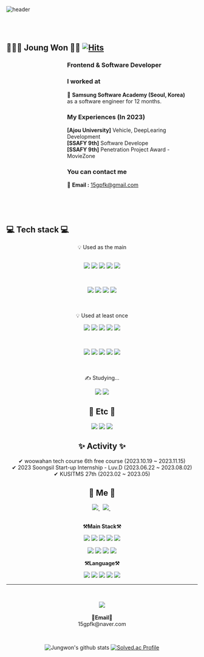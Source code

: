 ![header](https://capsule-render.vercel.app/api?type=waving&color=8adbdc&height=190&section=header&text=JoungWon's%20GitHub&desc=Welcome!&fontSize=60&descAlignY=97&descAlign=49&fontColor=626263)
<br>
<br>
<br>
<br>


## 👨🏻‍💻 Joung Won 👋🏻 [![Hits](https://hits.seeyoufarm.com/api/count/incr/badge.svg?url=https%3A%2F%2Fgithub.com%2FMinseoShindor&count_bg=%23FFD19F&title_bg=%23C44646&icon=dev-dot-to.svg&icon_color=%23E7E7E7&title=Welcome&edge_flat=true)](https://hits.seeyoufarm.com)

<dl><dd><dl><dd><dl><dd><dl><dd>

### Frontend & Software Developer

### I worked at 
💼 **Samsung Software Academy (Seoul, Korea)**
 <br>as a software engineer for 12 months.
 <br>

### My Experiences (In 2023)
 **[Ajou University]** Vehicle, DeepLearing Development<br>
         **[SSAFY 9th]** Software Develope<br>
         **[SSAFY 9th]** Penetration Project Award - MovieZone<br>

### You can contact me
📧 **Email :**  15gpfk@gmail.com

<br>
<br>
<br>
</dd></dl></dd></dl></dd></dl></dd></dl>


<h2>💻 Tech stack 💻</h2>

<div align="center">
  <div  align="center"> 💡 Used as the main</div>

  <br />
  <p display="inline-block">
  <img src="https://img.shields.io/badge/React-61DAFB?style=for-the-badge&&logo=React&logoColor=white"/>
  <img src="https://img.shields.io/badge/Next.js-000000?style=for-the-badge&&logo=Next.js&logoColor=white"/>
  <img src="https://img.shields.io/badge/Recoil-0075EB?style=for-the-badge&&logo=Recoil&logoColor=white"/>
  <img src="https://img.shields.io/badge/Redux-764ABC?style=for-the-badge&logo=redux&logoColor=white">
  <img src="https://img.shields.io/badge/Vite-646CFF?style=for-the-badge&&logo=Vite&logoColor=white"/>
  </p>
  <br />
  <p display="inline-block">
  <img src="https://img.shields.io/badge/Vue-4FC08D?style=for-the-badge&logo=Vue.js&logoColor=white">
  <img src="https://img.shields.io/badge/Matter.js-4B5562?style=for-the-badge&logo=Matter.js&logoColor=white">
  <img src="https://img.shields.io/badge/styled components-DB7093?style=for-the-badge&logo=styledcomponents&logoColor=white">
  <img src="https://img.shields.io/badge/axios-5A29E4?style=for-the-badge&logo=axios&logoColor=white">
  </p>
  <br />
  <br />
  <div align="center"> 💡 Used at least once</div>
  <p display="inline-block">
  <img src="https://img.shields.io/badge/Java-007396?style=for-the-badge&logo=Java&logoColor=white"/>
  <img src="https://img.shields.io/badge/Python-3776AB?style=for-the-badge&logo=Python&logoColor=white"/>
  <img src="https://img.shields.io/badge/C-A8B9CC?style=for-the-badge&logo=C&logoColor=white"/>
  <img src="https://img.shields.io/badge/C%2B%2B-00599C?style=for-the-badge&logo=C%2B%2B&logoColor=white"/>
  <img src="https://img.shields.io/badge/MobX-FF9955?style=for-the-badge&logo=MobX&logoColor=white"/>
  </p>
  <br />
  <p display="inline-block">
  <img src="https://img.shields.io/badge/Java-007396?style=for-the-badge&logo=Java&logoColor=white"/>
  <img src="https://img.shields.io/badge/Python-3776AB?style=for-the-badge&logo=Python&logoColor=white"/>
  <img src="https://img.shields.io/badge/C-A8B9CC?style=for-the-badge&logo=C&logoColor=white"/>
  <img src="https://img.shields.io/badge/C%2B%2B-00599C?style=for-the-badge&logo=C%2B%2B&logoColor=white"/>
  <img src="https://img.shields.io/badge/MobX-FF9955?style=for-the-badge&logo=MobX&logoColor=white"/>
  </p>
  <br />
  <br />
  <div align="center"> ✍ Studying... </div>
  <p display="inline-block">
  <img src="https://img.shields.io/badge/Dart-0175C2?style=for-the-badge&logo=Dart&logoColor=white"/>
  <img src="https://img.shields.io/badge/Flutter-02569B?style=for-the-badge&logo=Flutter&logoColor=white"/>
  </p>
</div>

<h2 align="center"> 🔌 Etc 🔌 </h2>

<p align="center" display="inline-block">
  <img src="https://img.shields.io/badge/Figma-F24E1E?style=for-the-badge&logo=Figma&logoColor=white"/>
  <img src="https://img.shields.io/badge/Slack-4A154B?style=for-the-badge&logo=Slack&logoColor=white"/>
  <img src="https://img.shields.io/badge/Notion-000000?style=for-the-badge&logo=Notion&logoColor=white"/>
</p>

<h2 align="center"> ✨ Activity ✨ </h2>

<div align="center">
  ✔ woowahan tech course 6th free course (2023.10.19 ~ 2023.11.15) <br />
  ✔ 2023 Soongsil Start-up Internship - Luv.D (2023.06.22 ~ 2023.08.02) <br />
  ✔ KUSITMS 27th (2023.02 ~ 2023.05) <br />
</div>

<h2 align="center"> 🦝 Me 🦝 </h2>

<div align="center">
  <a href="https://velog.io/@leehyewon0531">
    <img src="https://img.shields.io/badge/Velog-20C997?style=flat&logo=velog&logoColor=white&link=https://velog.io/@leehyewon0531"/>
  </a>&nbsp
  <a href="https://www.instagram.com/hyehye0531/">
    <img src="https://img.shields.io/badge/Instagram-E4405F?style=flat&logo=Instagram&logoColor=white&link=https://www.instagram.com/hyehye0531/"/>
  </a>&nbsp
  
  <br />
  


<p align="center">
 <br>
    <Strong>⚒️Main Stack⚒️</Strong><br>
</p>
<p align="center" display="inline-block">
    <img src="https://img.shields.io/badge/React-61DAFB?style=flat&logo=React&logoColor=white"/>
    <img src="https://img.shields.io/badge/React-61DAFB?style=for-the-badge&logo=react&logoColor=black">
    <img src="https://img.shields.io/badge/Redux-764ABC?style=for-the-badge&logo=redux&logoColor=white">
    <img src="https://img.shields.io/badge/styled components-DB7093?style=for-the-badge&logo=styledcomponents&logoColor=white">
    <img src="https://img.shields.io/badge/axios-5A29E4?style=for-the-badge&logo=axios&logoColor=white">
</p>
<p align="center" display="inline-block">
    <img src="https://img.shields.io/badge/node.js-339933?style=for-the-badge&logo=nodedotjs&logoColor=white">
    <img src="https://img.shields.io/badge/Next-000000?style=for-the-badge&logo=Next.js&logoColor=white">
    <img src="https://img.shields.io/badge/Vue-4FC08D?style=for-the-badge&logo=Vue.js&logoColor=white">
    <img src="https://img.shields.io/badge/Matter.js-4B5562?style=for-the-badge&logo=Matter.js&logoColor=white">
</p>
<p align="center">
    <Strong>⚒️Language⚒️</Strong><br>
</p>

<p align="center" display="inline-block">
    <img src="https://img.shields.io/badge/JavaScript-F7DF1E?style=for-the-badge&logo=JavaScript&logoColor=white"> 
    <img src="https://img.shields.io/badge/TypeScript-3178C6?style=for-the-badge&logo=TypeScript&logoColor=white">
    <img src="https://img.shields.io/badge/Python-1D9FD7?style=for-the-badge&logo=Python&logoColor=white"> 
    <img src="https://img.shields.io/badge/Java-F7DF1E?style=for-the-badge&logo=Java&logoColor=white">
    <img src="https://img.shields.io/badge/C-00599C?style=for-the-badge&logo=C&logoColor=white">
</p>



<hr>
<br>
<p align="center">
   <a href="https://hits.seeyoufarm.com"><img src="https://hits.seeyoufarm.com/api/count/incr/badge.svg?url=https%3A%2F%2Fgithub.com%2FPgmJun%2Fhit-counter&count_bg=%2379C83D&title_bg=%23555555&icon=&icon_color=%23E7E7E7&title=hits&edge_flat=false"/></a>
<br><br>
<Strong>📧Email📧</Strong><br>15gpfk@naver.com<br>

</p>

<br>

<div align="center">
    
![Jungwon's github stats](https://github-readme-stats.vercel.app/api?username=Joungwon&show_icons=true)
[![Solved.ac Profile](http://mazassumnida.wtf/api/v2/generate_badge?boj=skqltldnjf)](https://solved.ac/skqltldnjf/)
    
</div>
